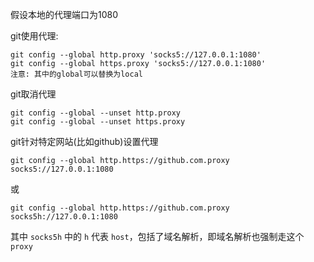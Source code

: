 假设本地的代理端口为1080  

git使用代理:
```
git config --global http.proxy 'socks5://127.0.0.1:1080'
git config --global https.proxy 'socks5://127.0.0.1:1080'
注意: 其中的global可以替换为local
```

git取消代理
```
git config --global --unset http.proxy
git config --global --unset https.proxy
```

git针对特定网站(比如github)设置代理
```
git config --global http.https://github.com.proxy socks5://127.0.0.1:1080
```
或
```
git config --global http.https://github.com.proxy socks5h://127.0.0.1:1080
```
其中 `socks5h` 中的 `h` 代表 `host`，包括了域名解析，即域名解析也强制走这个 `proxy`
